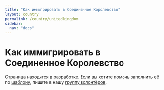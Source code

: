 ```yaml
---
title: "Как иммигрировать в Соединенное Королевство"
layout: country
permalink: /country/unitedkingdom
sidebar:
  nav: "docs"
---
```


# Как иммигрировать в Соединенное Королевство

Страница находится в разработке. Если вы хотите помочь заполнить её по [шаблону](/template), пишите в нашу [группу волонтёров](https://t.me/+FHi3FnJaoWJkMDAx).

